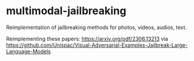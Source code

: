 # multimodal-jailbreaking
Reimplementation of jailbreaking methods for photos, videos, audios, text.


Reimplementing these papers:
https://arxiv.org/pdf/2306.13213 via https://github.com/Unispac/Visual-Adversarial-Examples-Jailbreak-Large-Language-Models
